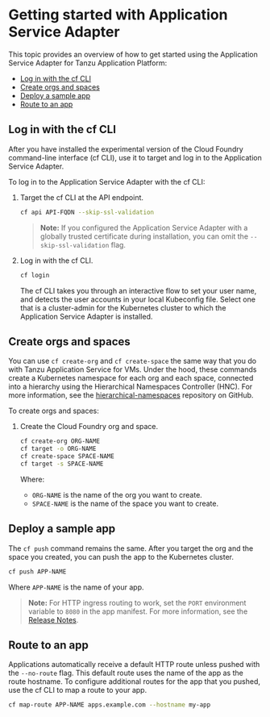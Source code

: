 # Getting started with Application Service Adapter

This topic provides an overview of how to get started using the Application Service Adapter for Tanzu Application Platform:

* [Log in with the cf CLI](#log-in)
* [Create orgs and spaces](#create-orgs-spaces)
* [Deploy a sample app](#deploy-sample-app)
* [Route to an app](#routing-sample-app)

## <a id="login"></a>Log in with the cf CLI

After you have installed the experimental version of the Cloud Foundry command-line interface (cf CLI), use it to target and log in to the Application Service Adapter.

To log in to the Application Service Adapter with the cf CLI:

1. Target the cf CLI at the API endpoint.

    ```bash
    cf api API-FQDN --skip-ssl-validation
    ```

    > **Note:**  If you configured the Application Service Adapter with a globally trusted certificate during installation, you can omit the `--skip-ssl-validation` flag.

1. Log in with the cf CLI.

    ```bash
    cf login
    ```

    The cf CLI takes you through an interactive flow to set your user name, and detects the user accounts in your local Kubeconfig file. Select one that is a cluster-admin for the Kubernetes cluster to which the Application Service Adapter is installed.

## <a id="create-orgs-spaces"></a>Create orgs and spaces

You can use `cf create-org` and `cf create-space` the same way that you do with Tanzu Application Service for VMs. Under the hood, these commands create a Kubernetes namespace for each org and each space, connected into a hierarchy using the Hierarchical Namespaces Controller (HNC). For more information, see the [hierarchical-namespaces](https://github.com/kubernetes-sigs/hierarchical-namespaces) repository on GitHub.

To create orgs and spaces:

1. Create the Cloud Foundry org and space.

    ```bash
    cf create-org ORG-NAME
    cf target -o ORG-NAME
    cf create-space SPACE-NAME
    cf target -s SPACE-NAME
    ```
    Where:

    - `ORG-NAME` is the name of the org you want to create.
    - `SPACE-NAME` is the name of the space you want to create.

## <a id="deploy-sample-app"></a>Deploy a sample app

The `cf push` command remains the same. After you target the org and the space you created, you can push the app to the Kubernetes cluster.

```bash
cf push APP-NAME
```
Where `APP-NAME` is the name of your app.

> **Note:** For HTTP ingress routing to work, set the `PORT` environment variable to `8080` in the app manifest. For more information, see the [Release Notes](release-notes.md).

## <a id="routing-sample-app"></a>Route to an app

Applications automatically receive a default HTTP route unless pushed with the `--no-route` flag. This default route uses the name of the app as the route hostname.
To configure additional routes for the app that you pushed, use the cf CLI to map a route to your app.

```bash
cf map-route APP-NAME apps.example.com --hostname my-app
```
